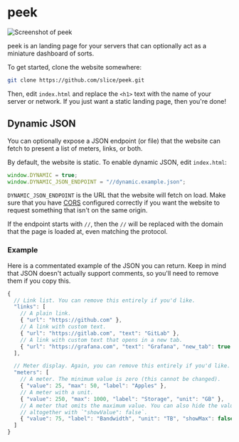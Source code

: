 # peek

![Screenshot of peek](https://i.imgur.com/egsi0Qc.png)

peek is an landing page for your servers that can optionally act as a miniature
dashboard of sorts.

To get started, clone the website somewhere:

```sh
git clone https://github.com/slice/peek.git
```

Then, edit `index.html` and replace the `<h1>` text with the name of your server
or network. If you just want a static landing page, then you're done!

## Dynamic JSON

You can optionally expose a JSON endpoint (or file) that the website can fetch
to present a list of meters, links, or both.

By default, the website is static. To enable dynamic JSON, edit `index.html`:

```js
window.DYNAMIC = true;
window.DYNAMIC_JSON_ENDPOINT = "//dynamic.example.json";
```

`DYNAMIC_JSON_ENDPOINT` is the URL that the website will fetch on load. Make
sure that you have
[CORS](https://developer.mozilla.org/en-US/docs/Web/HTTP/CORS) configured
correctly if you want the website to request something that isn't on the same
origin.

If the endpoint starts with `//`, then the `//` will be replaced with the domain
that the page is loaded at, even matching the protocol.

### Example

Here is a commentated example of the JSON you can return. Keep in mind that JSON
doesn't actually support comments, so you'll need to remove them if you copy
this.

```js
{
  // Link list. You can remove this entirely if you'd like.
  "links": [
    // A plain link.
    { "url": "https://github.com" },
    // A link with custom text.
    { "url": "https://gitlab.com", "text": "GitLab" },
    // A link with custom text that opens in a new tab.
    { "url": "https://grafana.com", "text": "Grafana", "new_tab": true }
  ],

  // Meter display. Again, you can remove this entirely if you'd like.
  "meters": [
    // A meter. The minimum value is zero (this cannot be changed).
    { "value": 25, "max": 50, "label": "Apples" },
    // A meter with a unit.
    { "value": 250, "max": 1000, "label": "Storage", "unit": "GB" },
    // A meter that omits the maximum value. You can also hide the value
    // altogether with `"showValue": false`.
    { "value": 75, "label": "Bandwidth", "unit": "TB", "showMax": false }
  ]
}
```
